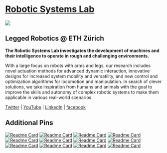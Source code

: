 # [Robotic Systems Lab](https://rsl.ethz.ch/)

<img src="https://rsl.ethz.ch/_jcr_content/orgbox/image.imageformat.logo.1687500337.png" align="center">

## Legged Robotics @ ETH Zürich

**The Robotic Systems Lab investigates the development of machines and their intelligence to operate in rough and challenging environments.**

With a large focus on robots with arms and legs, our research includes novel actuation methods for advanced dynamic interaction, innovative designs for increased system mobility and versatility, and new control and optimization algorithms for locomotion and manipulation. In search of clever solutions, we take inspiration from humans and animals with the goal to improve the skills and autonomy of complex robotic systems to make them applicable in various real-world scenarios.

[Twitter](https://twitter.com/leggedrobotics) |
[YouTube](https://www.youtube.com/user/leggedrobotics) |
[LinkedIn](https://www.linkedin.com/company/leggedrobotics/) |
[facebook](https://www.facebook.com/leggedrobotics)

## Additional Pins

[![Readme Card](https://github-readme-stats.vercel.app/api/pin/?username=leggedrobotics&repo=ros_best_practices&show_owner=false)](https://github.com/leggedrobotics/ros_best_practices)
[![Readme Card](https://github-readme-stats.vercel.app/api/pin/?username=leggedrobotics&repo=free_gait&show_owner=false)](https://github.com/leggedrobotics/free_gait)
[![Readme Card](https://github-readme-stats.vercel.app/api/pin/?username=leggedrobotics&repo=traversability_estimation&show_owner=false)](https://github.com/leggedrobotics/traversability_estimation)
[![Readme Card](https://github-readme-stats.vercel.app/api/pin/?username=leggedrobotics&repo=delora&show_owner=false)](https://github.com/leggedrobotics/delora)
[![Readme Card](https://github-readme-stats.vercel.app/api/pin/?username=leggedrobotics&repo=icp_localization&show_owner=false)](https://github.com/leggedrobotics/icp_localization)
[![Readme Card](https://github-readme-stats.vercel.app/api/pin/?username=leggedrobotics&repo=graph_msf&show_owner=false)](https://github.com/leggedrobotics/graph_msf)
[![Readme Card](https://github-readme-stats.vercel.app/api/pin/?username=leggedrobotics&repo=perceptive_mpc&show_owner=false)](https://github.com/leggedrobotics/perceptive_mpc)
[![Readme Card](https://github-readme-stats.vercel.app/api/pin/?username=leggedrobotics&repo=rsl_rl&show_owner=false)](https://github.com/leggedrobotics/rsl_rl)
[![Readme Card](https://github-readme-stats.vercel.app/api/pin/?username=leggedrobotics&repo=art_planner&show_owner=false)](https://github.com/leggedrobotics/art_planner)
[![Readme Card](https://github-readme-stats.vercel.app/api/pin/?username=leggedrobotics&repo=wild_visual_navigation&show_owner=false)](https://github.com/leggedrobotics/wild_visual_navigation)
[![Readme Card](https://github-readme-stats.vercel.app/api/pin/?username=leggedrobotics&repo=L3E&show_owner=false)](https://github.com/leggedrobotics/L3E)
[![Readme Card](https://github-readme-stats.vercel.app/api/pin/?username=NVIDIA-Omniverse&repo=Orbit&show_owner=false)](https://github.com/NVIDIA-Omniverse/orbit)
